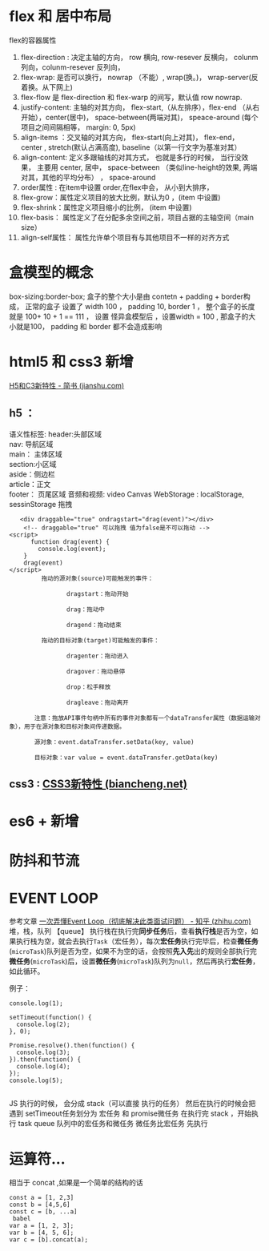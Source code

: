 # flex  和 居中布局
flex的容器属性
1. flex-direction : 决定主轴的方向， row 横向, row-resever 反横向，
   colunm 列向，colunm-resever  反列向，
2. flex-wrap:  是否可以换行， nowrap （不能）, wrap(换。)， wrap-server(反着换。从下网上)
3. flex-flow 是 flex-direction 和 flex-warp 的间写，默认值 row nowrap.
4. justify-content: 主轴的对其方向， flex-start,（从左排序），flex-end （从右开始），center(居中)， space-between(两端对其)，
   speace-around (每个项目之间间隔相等， margin: 0, 5px) 
5. align-items ：交叉轴的对其方向， flex-start(向上对其)，
   flex-end， center , stretch(默认占满高度),  baseline（以第一行文字为基准对其）
6. align-content: 定义多跟轴线的对其方式， 也就是多行的时候，
   当行没效果， 主要用 center,  居中， space-between （类似line-height的效果, 两端对其，其他的平均分布） ， space-around
7. order属性 : 在item中设置 order,在flex中会，  从小到大排序，
8. flex-grow：属性定义项目的放大比例，默认为0 ，(item 中设置)
9. flex-shrink：属性定义项目缩小的比例， (item 中设置)
10. flex-basis： 属性定义了在分配多余空间之前，项目占据的主轴空间（main size）
11. align-self属性： 属性允许单个项目有与其他项目不一样的对齐方式


# 盒模型的概念
box-sizing:border-box;
盒子的整个大小是由 contetn + padding + border构成，
正常的盒子 设置了 width 100 ， padding 10, border 1 ， 整个盒子的长度就是 100+ 10 + 1 == 111 ，
设置 怪异盒模型后 ，设置width = 100 , 那盒子的大小就是100， padding 和 border 都不会造成影响


# html5 和 css3 新增
[H5和C3新特性 - 简书 (jianshu.com)](https://www.jianshu.com/p/1d4eb572ff9b)
## h5 ：
语义性标签: 
	header:头部区域  
	nav: 导航区域  
	main： 主体区域  
	section:小区域  
	aside：侧边栏  
	article：正文  
	footer： 页尾区域
 音频和视频: 
  video
Canvas
WebStorage : localStorage, sessinStorage
拖拽 


```
   <div draggable="true" ondragstart="drag(event)"></div>
    <!-- draggable="true" 可以拖拽 值为false是不可以拖动 -->
<script>
      function drag(event) {
        console.log(event);
    }
    drag(event)
</script>
         拖动的源对象(source)可能触发的事件：

                dragstart：拖动开始

                drag：拖动中

                dragend：拖动结束

         拖动的目标对象(target)可能触发的事件：

                dragenter：拖动进入

                dragover：拖动悬停

                drop：松手释放

                dragleave：拖动离开

       注意：拖放API事件句柄中所有的事件对象都有一个dataTransfer属性（数据运输对象），用于在源对象和目标对象间传递数据。

       源对象：event.dataTransfer.setData(key, value)

       目标对象：var value = event.dataTransfer.getData(key)

```
 



## css3 :  [CSS3新特性 (biancheng.net)](http://c.biancheng.net/view/1276.html)


# es6 + 新增

# 防抖和节流




# EVENT LOOP
参考文章
[一次弄懂Event Loop（彻底解决此类面试问题） - 知乎 (zhihu.com)](https://zhuanlan.zhihu.com/p/55511602)
堆，栈，队列 【queue】
执行栈在执行完**同步任务**后，查看**执行栈**是否为空，如果执行栈为空，就会去执行`Task`（宏任务），每次**宏任务**执行完毕后，检查**微任务**(`microTask`)队列是否为空，如果不为空的话，会按照**先入先**出的规则全部执行完**微任务**(`microTask`)后，设置**微任务**(`microTask`)队列为`null`，然后再执行**宏任务**，如此循环。

例子：
```
console.log(1);

setTimeout(function() {
  console.log(2);
}, 0);

Promise.resolve().then(function() {
  console.log(3);
}).then(function() {
  console.log(4);
});
console.log(5);


```


JS 执行的时候， 会分成 stack（可以直接 执行的任务）
然后在执行的时候会把遇到 setTimeout任务划分为 宏任务 和 promise微任务
在执行完 stack ，开始执行 task queue 队列中的宏任务和微任务
微任务比宏任务 先执行


# 运算符...
相当于 concat ,如果是一个简单的结构的话
```
const a = [1, 2,3]
const b = [4,5,6]
const c = [b, ...a]
 babel
var a = [1, 2, 3];
var b = [4, 5, 6];
var c = [b].concat(a);

```

